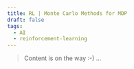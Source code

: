```yaml
---
title: RL | Monte Carlo Methods for MDP
draft: false
tags:
  - AI
  - reinforcement-learning
---
```

> Content is on the way :-) ...